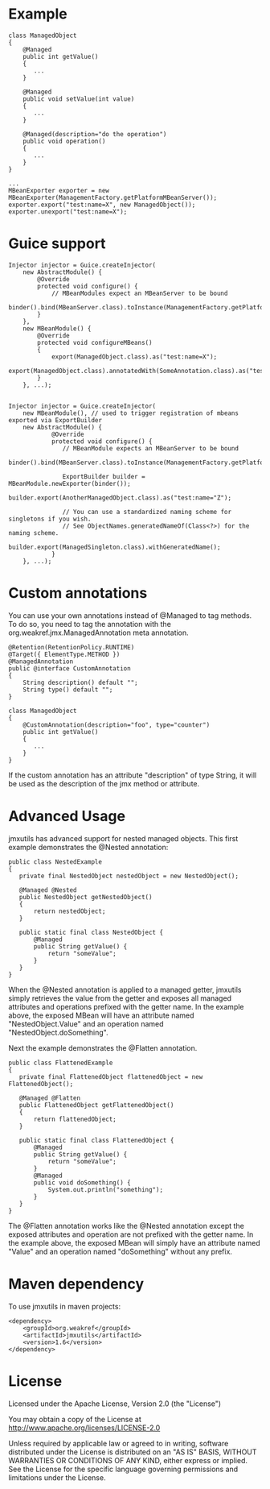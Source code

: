 # Example

    class ManagedObject
    {
        @Managed
        public int getValue()
        {
           ...
        }

        @Managed
        public void setValue(int value)
        {
           ...
        }

        @Managed(description="do the operation")
        public void operation()
        {
           ...
        }
    }

    ...
    MBeanExporter exporter = new MBeanExporter(ManagementFactory.getPlatformMBeanServer());
    exporter.export("test:name=X", new ManagedObject());
    exporter.unexport("test:name=X");

# Guice support

    Injector injector = Guice.createInjector(
        new AbstractModule() {
            @Override
            protected void configure() {
                // MBeanModules expect an MBeanServer to be bound
                binder().bind(MBeanServer.class).toInstance(ManagementFactory.getPlatformMBeanServer());
            }
        },
        new MBeanModule() {
            @Override
            protected void configureMBeans()
            {
                export(ManagedObject.class).as("test:name=X");
                export(ManagedObject.class).annotatedWith(SomeAnnotation.class).as("test:name=Y");
            }
        }, ...); 


    Injector injector = Guice.createInjector(
        new MBeanModule(), // used to trigger registration of mbeans exported via ExportBuilder
	    new AbstractModule() {
                @Override
                protected void configure() {
                   // MBeanModule expects an MBeanServer to be bound
                   binder().bind(MBeanServer.class).toInstance(ManagementFactory.getPlatformMBeanServer());

                   ExportBuilder builder = MBeanModule.newExporter(binder());
                   builder.export(AnotherManagedObject.class).as("test:name="Z");
                   
                   // You can use a standardized naming scheme for singletons if you wish.
                   // See ObjectNames.generatedNameOf(Class<?>) for the naming scheme.
                   builder.export(ManagedSingleton.class).withGeneratedName();
                }
        }, ...);


# Custom annotations

You can use your own annotations instead of @Managed to tag methods. To do so, you need to tag the annotation with
the org.weakref.jmx.ManagedAnnotation meta annotation.

    @Retention(RetentionPolicy.RUNTIME)
    @Target({ ElementType.METHOD })
    @ManagedAnnotation
    public @interface CustomAnnotation
    {
        String description() default "";
        String type() default "";
    }

    class ManagedObject
    {
        @CustomAnnotation(description="foo", type="counter")
        public int getValue()
        {
           ...
        }
    }

If the custom annotation has an attribute "description" of type String, it will be used as the description of the
jmx method or attribute.

# Advanced Usage

jmxutils has advanced support for nested managed objects.  This first example demonstrates the @Nested annotation:

    public class NestedExample
    {
       private final NestedObject nestedObject = new NestedObject();

       @Managed @Nested
       public NestedObject getNestedObject()
       {
           return nestedObject;
       }

       public static final class NestedObject {
           @Managed
           public String getValue() {
               return "someValue";
           }
       }
    }

When the @Nested annotation is applied to a managed getter, jmxutils simply retrieves the value from the getter and exposes all managed attributes and operations prefixed with the getter name.  In the example above, the exposed MBean will have an attribute named "NestedObject.Value" and an operation named "NestedObject.doSomething". 

Next the example demonstrates the @Flatten annotation.

    public class FlattenedExample
    {
       private final FlattenedObject flattenedObject = new FlattenedObject();

       @Managed @Flatten
       public FlattenedObject getFlattenedObject()
       {
           return flattenedObject;
       }

       public static final class FlattenedObject {
           @Managed
           public String getValue() {
               return "someValue";
           }
           @Managed
           public void doSomething() {
               System.out.println("something");
           }
       }
    }

The @Flatten annotation works like the @Nested annotation except the exposed attributes and operation are not prefixed with the getter name.  In the example above, the exposed MBean will simply have an attribute named "Value" and an operation named "doSomething" without any prefix.


# Maven dependency

To use jmxutils in maven projects:

    <dependency>
        <groupId>org.weakref</groupId>
        <artifactId>jmxutils</artifactId>
        <version>1.6</version>
    </dependency>

# License

Licensed under the Apache License, Version 2.0 (the "License")

You may obtain a copy of the License at http://www.apache.org/licenses/LICENSE-2.0

Unless required by applicable law or agreed to in writing, software
distributed under the License is distributed on an "AS IS" BASIS,
WITHOUT WARRANTIES OR CONDITIONS OF ANY KIND, either express or implied.
See the License for the specific language governing permissions and
limitations under the License.
